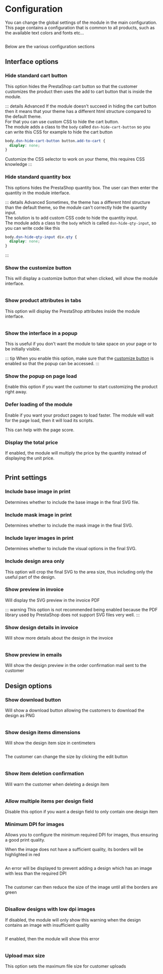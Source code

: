 # Configuration

You can change the global settings of the module in the main configuration.  
This page contains a configuration that is common to all products, such as the available text colors and fonts etc...

<img srcset="/productdesigner/images/configuration.jpg 2x">

Below are the various configuration sections

## Interface options

### Hide standard cart button

This option hides the PrestaShop cart button so that the customer customizes the product then uses the add to cart
button that is inside the module.

::: details Advanced If the module doesn't succeed in hiding the cart button then it means that your theme has a
different html structure compared to the default theme.  
For that you can use custom CSS to hide the cart button.  
The module adds a class to the `body` called `dsn-hide-cart-button` so you can write this CSS for example to hide the
cart button

```css
body.dsn-hide-cart-button button.add-to-cart {
  display: none;
}
```

Customize the CSS selector to work on your theme, this requires CSS knowledge
:::

### Hide standard quantity box

This options hides the PrestaShop quantity box. The user can then enter the quantity in the module interface.

::: details Advanced Sometimes, the theme has a different html structure than the default theme, so the module can't
correctly hide the quantity input.  
The solution is to add custom CSS code to hide the quantity input.  
The module adds a class to the `body` which is called `dsn-hide-qty-input`, so you can write code like this

```css
body.dsn-hide-qty-input div.qty {
  display: none;
}
```

:::

### Show the customize button

This will display a customize button that when clicked, will show the module interface.

<img srcset="/productdesigner/images/customize.jpg 2x">

### Show product attributes in tabs

This option will display the PrestaShop attributes inside the module interface.

<img srcset="/productdesigner/images/attributes.jpg 2x">

### Show the interface in a popup

This is useful if you don't want the module to take space on your page or to be initially visible.

::: tip
When you enable this option, make sure that the [customize button](#show-the-customize-button) is enabled
so that the popup can be accessed. 
:::

### Show the popup on page load

Enable this option if you want the customer to start customizing the product right away.

### Defer loading of the module

Enable if you want your product pages to load faster. The module will wait for the page load, then it will load its scripts. 

This can help with the page score.

### Display the total price

If enabled, the module will multiply the price by the quantity instead of displaying the unit price.

<img srcset="/productdesigner/images/total-price.jpg 2x">

## Print settings

### Include base image in print
Determines whether to include the base image in the final SVG file.

### Include mask image in print
Determines whether to include the mask image in the final SVG.

### Include layer images in print
Determines whether to include the visual options in the final SVG.

### Include design area only
This option will crop the final SVG to the area size, thus including only the useful part of the design.

### Show preview in invoice <Badge text="Not recommended" type="error"/>
Will display the SVG preview in the invoice PDF 

::: warning
This option is not recommended being enabled because the PDF library used by PrestaShop does not support SVG files very well.
:::

### Show design details in invoice
Will show more details about the design in the invoice

<img srcset="/productdesigner/images/invoice-details.jpg 2x">

### Show preview in emails
Will show the design preview in the order confirmation mail sent to the customer

## Design options

### Show download button
Will show a download button allowing the customers to download the design as PNG

<img srcset="/productdesigner/images/download-btn.jpg 2x">

### Show design items dimensions
Will show the design item size in centimeters

<img srcset="/productdesigner/images/dimensions.jpg 2x" class="border">

The customer can change the size by clicking the edit button

<img srcset="/productdesigner/images/dimensions-edit.jpg 2x">

### Show item deletion confirmation
Will warn the customer when deleting a design item

<img srcset="/productdesigner/images/delete-confirm.jpg 2x">

### Allow multiple items per design field
Disable this option if you want a design field to only contain one design item

### Minimum DPI for images
Allows you to configure the minimum required DPI for images, thus ensuring a good print quality. 

When the image does not have a sufficient quality, its borders will be highlighted in red

<img srcset="/productdesigner/images/dpi-validation.jpg 2x" class="border">

An error will be displayed to prevent adding a design which has an image with less than the required DPI

<img srcset="/productdesigner/images/dpi-error.jpg 2x">

The customer can then reduce the size of the image until all the borders are green

<img srcset="/productdesigner/images/dpi-green.jpg 2x" class="border">

### Disallow designs with low dpi images
If disabled, the module will only show this warning when the design contains an image with insufficient quality

<img srcset="/productdesigner/images/dpi-confirm.jpg 2x">

If enabled, then the module will show this error

<img srcset="/productdesigner/images/dpi-error.jpg 2x">

### Upload max size
This option sets the maximum file size for customer uploads
